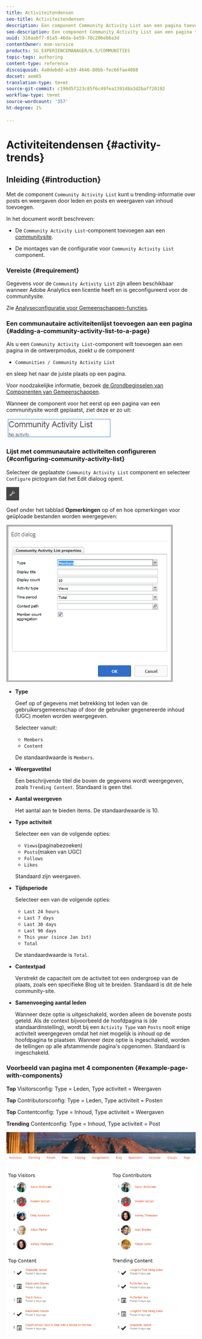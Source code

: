 ```yaml
---
title: Activiteitendensen
seo-title: Activiteitendensen
description: Een component Community Activity List aan een pagina toevoegen
seo-description: Een component Community Activity List aan een pagina toevoegen
uuid: 316aabf7-01a5-46da-be59-70c206eb6a3d
contentOwner: msm-service
products: SG_EXPERIENCEMANAGER/6.5/COMMUNITIES
topic-tags: authoring
content-type: reference
discoiquuid: 4a0debdd-acb9-4646-80bb-fec66fae4088
docset: aem65
translation-type: tm+mt
source-git-commit: c190d5f223c85f6c49fea1391d8a3d2baff20192
workflow-type: tm+mt
source-wordcount: '357'
ht-degree: 1%

---
```



# Activiteitendensen {#activity-trends}

## Inleiding {#introduction}

Met de component `Community Activity List` kunt u trending-informatie over posts en weergaven door leden en posts en weergaven van inhoud toevoegen.

In het document wordt beschreven:

* De `Community Activity List`-component toevoegen aan een [communitysite](/help/communities/overview.md#community-sites).

* De montages van de configuratie voor `Community Activity List` component.

### Vereiste {#requirement}

Gegevens voor de `Community Activity List` zijn alleen beschikbaar wanneer Adobe Analytics een licentie heeft en is geconfigureerd voor de communitysite.

Zie [Analyseconfiguratie voor Gemeenschappen-functies](/help/communities/analytics.md).

### Een communautaire activiteitenlijst toevoegen aan een pagina {#adding-a-community-activity-list-to-a-page}

Als u een `Community Activity List`-component wilt toevoegen aan een pagina in de ontwerpmodus, zoekt u de component

* `Communities / Community Activity List`

en sleep het naar de juiste plaats op een pagina.

Voor noodzakelijke informatie, bezoek [de Grondbeginselen van Componenten van Gemeenschappen](/help/communities/basics.md).

Wanneer de component voor het eerst op een pagina van een communitysite wordt geplaatst, ziet deze er zo uit:

![gemeenschapsactiviteit](assets/community-activity.png)

### Lijst met communautaire activiteiten configureren {#configuring-community-activity-list}

Selecteer de geplaatste `Community Activity List` component en selecteer `Configure` pictogram dat het Edit dialoog opent.

![vormen](assets/configure-new.png)

Geef onder het tabblad **Opmerkingen** op of en hoe opmerkingen voor geüploade bestanden worden weergegeven:

![eigenschappen](assets/activity-list-properties.png)

* **Type**

   Geef op of gegevens met betrekking tot leden van de gebruikersgemeenschap of door de gebruiker gegenereerde inhoud (UGC) moeten worden weergegeven.

   Selecteer  vanuit:

   * `Members`
   * `Content`

   De standaardwaarde is `Members`.

* **Weergavetitel**

   Een beschrijvende titel die boven de gegevens wordt weergegeven, zoals `Trending Content`.
Standaard is geen titel.

* **Aantal weergeven**

   Het aantal aan te bieden items.
De standaardwaarde is 10.

* **Type activiteit**

   Selecteer een van de volgende opties:

   * `Views`(paginabezoeken)
   * `Posts`(maken van UGC)
   * `Follows`
   * `Likes`

   Standaard zijn weergaven.

* **Tijdsperiode**

   Selecteer een van de volgende opties:

   * `Last 24 hours`
   * `Last 7 days`
   * `Last 30 days`
   * `Last 90 days`
   * `This year (since Jan 1st)`
   * `Total`

   De standaardwaarde is `Total`.

* **Contextpad**

   Verstrekt de capaciteit om de activiteit tot een ondergroep van de plaats, zoals een specifieke Blog uit te breiden.
Standaard is dit de hele community-site.

* **Samenvoeging aantal leden**

   Wanneer deze optie is uitgeschakeld, worden alleen de bovenste posts geteld. Als de context bijvoorbeeld de hoofdpagina is (de standaardinstelling), wordt bij een `Activity Type` van `Posts` nooit enige activiteit weergegeven omdat het niet mogelijk is inhoud op de hoofdpagina te plaatsen. Wanneer deze optie is ingeschakeld, worden de tellingen op alle afstammende pagina&#39;s opgenomen.
Standaard is ingeschakeld.

### Voorbeeld van pagina met 4 componenten {#example-page-with-components}

**Top** Visitorsconfig: Type = Leden, Type activiteit = Weergaven

**Top** Contributorsconfig: Type = Leden, Type activiteit = Posten

**Top** Contentconfig: Type = Inhoud, Type activiteit = Weergaven

**Trending** Contentconfig: Type = Inhoud, Type activiteit = Post

![componenten](assets/activity-list-components.png)


